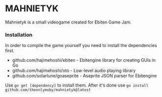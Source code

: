 # MAHNIETYK
Mahnietyk is a small videogame created for Ebiten Game Jam.
### Installation
In order to compile the game yourself you need to install the dependencies first.
* github.com/hajimehoshi/ebiten - Ebitengine library for creating GUIs in Go
* github.com/hajimehoshi/oto - Low-level audio playing library
* github.com/solarlune/goaseprite - Aseprite JSON parser for Ebitengine

Use `go get [dependency]` to install them.
After it's done use `go install github.com/theonlymoby/mahnietyk@latest`
